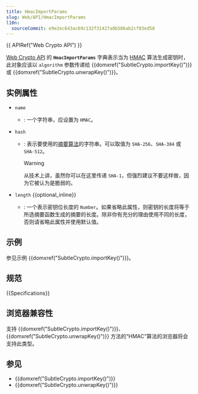 ```yaml
---
title: HmacImportParams
slug: Web/API/HmacImportParams
l10n:
  sourceCommit: e9e2ec643ac69c132f31427a0b586ab2cf83ed58
---
```


{{ APIRef("Web Crypto API") }}

[Web Crypto API](/zh-CN/docs/Web/API/Web_Crypto_API) 的 **`HmacImportParams`** 字典表示当为 [HMAC](/zh-CN/docs/Web/API/SubtleCrypto/sign#hmac) 算法生成密钥时，此对象应该以 `algorithm` 参数传递给 {{domxref("SubtleCrypto.importKey()")}} 或 {{domxref("SubtleCrypto.unwrapKey()")}}。

## 实例属性

- `name`
  - : 一个字符串，应设置为 `HMAC`。
- `hash`

  - : 表示要使用的[摘要算法](/zh-CN/docs/Web/API/SubtleCrypto/digest#支持的算法)的字符串。可以取值为 `SHA-256`、`SHA-384` 或 `SHA-512`。

    > [!WARNING]
    > 从技术上讲，虽然你可以在这里传递 `SHA-1`，但强烈建议不要这样做，因为它被认为是脆弱的。

- `length` {{optional_inline}}
  - : 一个表示密钥位长度的 `Number`。如果省略此属性，则密钥的长度将等于所选摘要函数生成的摘要的长度。除非你有充分的理由使用不同的长度，否则请省略此属性并使用默认值。

## 示例

参见示例 {{domxref("SubtleCrypto.importKey()")}}。

## 规范

{{Specifications}}

## 浏览器兼容性

支持 {{domxref("SubtleCrypto.importKey()")}}、{{domxref("SubtleCrypto.unwrapKey()")}} 方法的“HMAC”算法的浏览器将会支持此类型。

## 参见

- {{domxref("SubtleCrypto.importKey()")}}
- {{domxref("SubtleCrypto.unwrapKey()")}}
